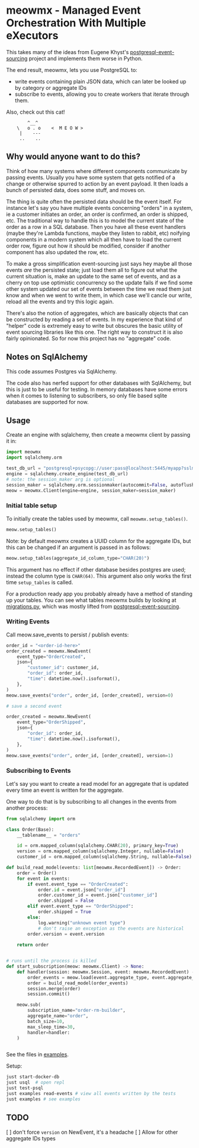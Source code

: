 # meowmx - Managed Event Orchestration With Multiple eXecutors

This takes many of the ideas from Eugene Khyst's [postgresql-event-sourcing](https://github.com/eugene-khyst/postgresql-event-sourcing) project and implements them worse in Python.

The end result, meowmx, lets you use PostgreSQL to:

* write events containing plain JSON data, which can later be looked up by category or aggregate IDs
* subscribe to events, allowing you to create workers that iterate through them.

Also, check out this cat! 

```
        ^__^         
    \   o . o    <  M E O W >
     |    ---
     ..    ..
```

## Why would anyone want to do this?

Think of how many systems where different components communicate by passing events. Usually you have some system that gets notified of a change or otherwise spurred to action by an event payload. It then loads a bunch of persisted data, does some stuff, and moves on.

The thing is quite often the persisted data should be the event itself. For instance let's say you have multiple events concerning "orders" in a system, ie a customer initiates an order, an order is confirmed, an order is shipped, etc. The traditional way to handle this is to model the current state of the order as a row in a SQL database. Then you have all these event handlers (maybe they're Lambda functions, maybe they listen to rabbit, etc) noifying components in a modern system which all then have to load the current order row, figure out how it should be modified, consider if another component has also updated the row, etc.

To make a gross simplification event-sourcing just says hey maybe all those events _are_ the persisted state; just load them all to figure out what the current situation is, make an update to the same set of events, and as a cherry on top use optimistic concurrency so the update fails if we find some other system updated our set of events between the time we read them just know and when we went to write them, in which case we'll cancle our write, reload all the events and try this logic again.

There's also the notion of aggregates, which are basically objects that can be constructed by reading a set of events. In my experience that kind of "helper" code is extremely easy to write but obscures the basic utility of event sourcing libraries like this one. The right way to construct it is also fairly opinionated. So for now this project has no "aggregate" code. 

## Notes on SqlAlchemy

This code assumes Postgres via SqlAlchemy.

The code also has nerfed support for other databases with SqlAlchemy, but this is just to be useful for testing. In memory databases have some errors when it comes to listening to subscribers, so only file based sqlite databases are supported for now.

## Usage

Create an engine with sqlalchemy, then create a meowmx client by passing it in:

```py
import meowmx
import sqlalchemy.orm

test_db_url = "postgresql+psycopg://user:pass@localhost:5445/myapp?sslmode=disable"
engine = sqlalchemy.create_engine(test_db_url)
# note: the session_maker arg is optional
session_maker = sqlalchemy.orm.sessionmaker(autocommit=False, autoflush=False, bind=engine)
meow = meowmx.Client(engine=engine, session_maker=session_maker)
```

### Initial table setup

To initially create the tables used by meowmx, call `meowmx.setup_tables()`. 

```py
meow.setup_tables()
```

Note: by default meowmx creates a UUID column for the aggregate IDs, but this can be changed if an argument is passed in as follows:

```py
meow.setup_tables(aggregate_id_column_type="CHAR(20)")
```

This argument has no effect if other database besides postgres are used; instead the column type is `CHAR(64)`. This argument also only works the first time `setup_tables` is called.

For a production ready app you probably already have a method of standing up your tables. You can see what tables meowmx builds by looking at [migrations.py](src/meowmx/esp/migrations.py), which was mostly lifted from [postgresql-event-sourcing](https://github.com/eugene-khyst/postgresql-event-sourcing).

### Writing Events

Call meow.save_events to persist / publish events:

```py
order_id = "<order-id-here>"
order_created = meowmx.NewEvent(
    event_type="OrderCreated",
    json={
        "customer_id": customer_id,
        "order_id": order_id,
        "time": datetime.now().isoformat(),
    },
)
meow.save_events("order", order_id, [order_created], version=0)

# save a second event

order_created = meowmx.NewEvent(
    event_type="OrderShipped",
    json={
        "order_id": order_id,
        "time": datetime.now().isoformat(),
    },
)
meow.save_events("order", order_id, [order_created], version=1)
```

### Subscribing to Events

Let's say you want to create a read model for an aggregate that is updated every time an event is written for the aggregate.

One way to do that is by subscribing to all changes in the events from another process:

```py
from sqlalchemy import orm

class Order(Base):
    __tablename__ = "orders"

    id = orm.mapped_column(sqlalchemy.CHAR(20), primary_key=True)
    version = orm.mapped_column(sqlalchemy.Integer, nullable=False)
    customer_id = orm.mapped_column(sqlalchemy.String, nullable=False)

def build_read_model(events: list[meowmx.RecordedEvent]) -> Order:
    order = Order()
    for event in events:
        if event.event_type == "OrderCreated":
            order.id = event.json["order_id"]
            order.customer_id = event.json["customer_id"]
            order.shipped = False
        elif event.event_type == "OrderShipped":
            order.shipped = True
        else:
            log.warning("unknown event type")
            # don't raise an exception as the events are historical
        order.version = event.version
    
    return order


# runs until the process is killed
def start_subscription(meow: meowmx.Client) -> None:
    def handler(session: meowmx.Session, event: meowmx.RecordedEvent) -> None:
        order_events = meow.load(event.aggregate_type, event.aggregate_id)
        order = build_read_model(order_events)
        session.merge(order)
        session.commit()

    meow.sub(
        subscription_name="order-rm-builder", 
        aggregate_name="order", 
        batch_size=10,
        max_sleep_time=30,
        handler=handler: 
    )



```
See the files in [examples](examples/).


Setup:

```bash
just start-docker-db
just usql  # open repl
just test-psql
just examples read-events # view all events written by the tests
just examples # see examples
```

## TODO

[ ] don't force `version` on NewEvent, it's a headache
[ ] Allow for other aggregate IDs types